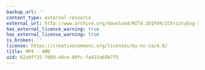 ```yaml
---
backup_url: ''
content_type: external-resource
external_url: http://www.archive.org/download/MIT4.301F04/2ChristyEng-ShapingTime-220k.mp4
has_external_licence_warning: true
has_external_license_warning: true
is_broken: ''
license: https://creativecommons.org/licenses/by-nc-sa/4.0/
title: MP4 - 4MB
uid: 62a0ff25-fd89-4dce-80fc-fa415a69b7f5
---
```

